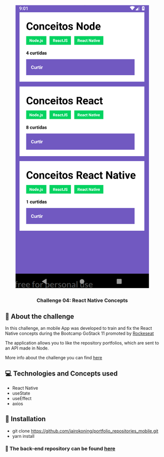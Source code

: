 <h1 align="center">
<img alt="GoStack Challenge" src="https://raw.githubusercontent.com/jairokoning/portfolio_repositories_mobile/master/src/assets/portfolio-mobile.gif" />
</h1>

<h3 align="center">
  Challenge 04: React Native Concepts
</h3>

## :rocket: About the challenge

In this challenge, an mobile App was developed to train and fix the React Native concepts during the Bootcamp GoStack 11 promoted by [Rockeseat](https://rocketseat.com.br)

The application allows you to like the repository portfolios, which are sent to an API made in Node.

More info about the challenge you can find [here](https://github.com/Rocketseat/bootcamp-gostack-desafios/tree/master/desafio-conceitos-react-native)

## :computer: Technologies and Concepts used
- React Native
- useState
- useEffect
- axios

## :checkered_flag: Installation
- git clone https://github.com/jairokoning/portfolio_repositories_mobile.git
- yarn install

### :pushpin: The back-end repository can be found [here](https://github.com/jairokoning/portfolio_repositories)
